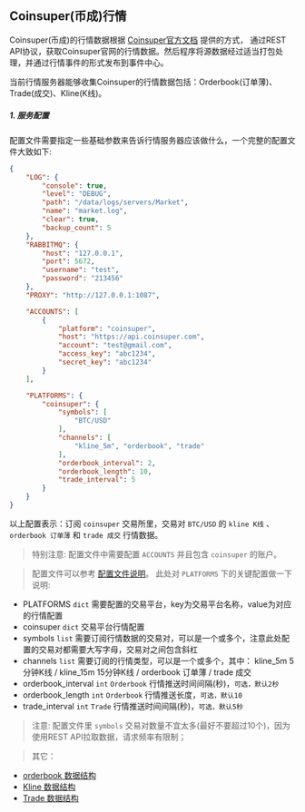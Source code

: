 
## Coinsuper(币成)行情

Coinsuper(币成)的行情数据根据 [Coinsuper官方文档](https://github.com/coinsuperapi/API_docs) 提供的方式，
通过REST API协议，获取Coinsuper官网的行情数据。然后程序将源数据经过适当打包处理，并通过行情事件的形式发布到事件中心。

当前行情服务器能够收集Coinsuper的行情数据包括：Orderbook(订单薄)、Trade(成交)、Kline(K线)。

##### 1. 服务配置

配置文件需要指定一些基础参数来告诉行情服务器应该做什么，一个完整的配置文件大致如下:

```json
{
    "LOG": {
        "console": true,
        "level": "DEBUG",
        "path": "/data/logs/servers/Market",
        "name": "market.log",
        "clear": true,
        "backup_count": 5
    },
    "RABBITMQ": {
        "host": "127.0.0.1",
        "port": 5672,
        "username": "test",
        "password": "213456"
    },
    "PROXY": "http://127.0.0.1:1087",

    "ACCOUNTS": [
        {
            "platform": "coinsuper",
            "host": "https://api.coinsuper.com",
            "account": "test@gmail.com",
            "access_key": "abc1234",
            "secret_key": "abc1234"
        }
    ],

    "PLATFORMS": {
        "coinsuper": {
            "symbols": [
                "BTC/USD"
            ],
            "channels": [
                "kline_5m", "orderbook", "trade"
            ],
            "orderbook_interval": 2,
            "orderbook_length": 10,
            "trade_interval": 5
        }
    }
}
```
以上配置表示：订阅 `coinsuper` 交易所里，交易对 `BTC/USD` 的 `kline K线` 、`orderbook 订单薄` 和 `trade 成交` 行情数据。

> 特别注意: 配置文件中需要配置 `ACCOUNTS` 并且包含 `coinsuper` 的账户。

> 配置文件可以参考 [配置文件说明](https://github.com/TheNextQuant/thenextquant/blob/master/docs/configure/README.md)。
> 此处对 `PLATFORMS` 下的关键配置做一下说明:
- PLATFORMS `dict` 需要配置的交易平台，key为交易平台名称，value为对应的行情配置
- coinsuper `dict` 交易平台行情配置
- symbols `list` 需要订阅行情数据的交易对，可以是一个或多个，注意此处配置的交易对都需要大写字母，交易对之间包含斜杠
- channels `list` 需要订阅的行情类型，可以是一个或多个，其中： kline_5m 5分钟K线 / kline_15m 15分钟K线 / orderbook 订单薄 / trade 成交
- orderbook_interval `int` `Orderbook` 行情推送时间间隔(秒)，`可选，默认2秒`
- orderbook_length `int` `Orderbook` 行情推送长度，`可选，默认10`
- trade_interval `int` `Trade` 行情推送时间间隔(秒)，`可选，默认5秒`


> 注意: 配置文件里 `symbols` 交易对数量不宜太多(最好不要超过10个)，因为使用REST API拉取数据，请求频率有限制； 

> 其它：
- [orderbook 数据结构](https://github.com/TheNextQuant/thenextquant/blob/master/docs/market.md#21-%E8%AE%A2%E5%8D%95%E8%96%84orderbook)
- [Kline 数据结构](https://github.com/TheNextQuant/thenextquant/blob/master/docs/market.md#22-k%E7%BA%BFkline)
- [Trade 数据结构](https://github.com/TheNextQuant/thenextquant/blob/master/docs/market.md#23-%E6%88%90%E4%BA%A4trade)
